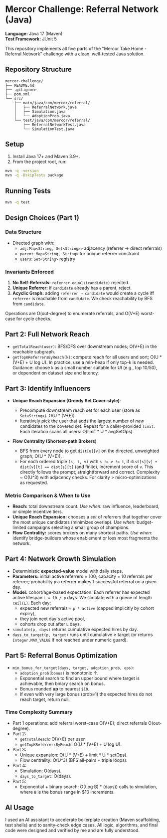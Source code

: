 
# Mercor Challenge: Referral Network (Java)

**Language:** Java 17 (Maven)  
**Test Framework:** JUnit 5

This repository implements all five parts of the "Mercor Take Home - Referral Network" challenge with a clean, well-tested Java solution.

## Repository Structure

```
mercor-challenge/
├── README.md
├── .gitignore
├── pom.xml
└── src/
    ├── main/java/com/mercor/referral/
    │   ├── ReferralNetwork.java
    │   ├── Simulation.java
    │   └── AdoptionProb.java
    └── test/java/com/mercor/referral/
        ├── ReferralNetworkTest.java
        └── SimulationTest.java
```

## Setup

1. Install Java 17+ and Maven 3.9+.
2. From the project root, run:

```bash
mvn -q -version
mvn -q -DskipTests package
```

## Running Tests

```bash
mvn -q test
```

## Design Choices (Part 1)

### Data Structure
- Directed graph with:
  - `adj`: `Map<String, Set<String>>` adjacency (referrer → direct referrals)
  - `parent`: `Map<String, String>` for unique referrer constraint
  - `users`: `Set<String>` registry

### Invariants Enforced
1. **No Self-Referrals:** `referrer.equals(candidate)` rejected.
2. **Unique Referrer:** if `candidate` already has a parent, reject.
3. **Acyclic Graph:** adding `referrer → candidate` would create a cycle iff `referrer` is reachable from `candidate`. We check reachability by BFS from `candidate`.

Operations are O(out-degree) to enumerate referrals, and O(V+E) worst-case for cycle checks.

## Part 2: Full Network Reach
- `getTotalReach(user)`: BFS/DFS over downstream nodes; O(V+E) in the reachable subgraph.
- `getTopKReferrersByReach(k)`: compute reach for all users and sort; O(U * (V+E) + U log U). In practice, use a min-heap if only top-k is needed. Guidance: choose `k` as a small number suitable for UI (e.g., top 10/50), or dependent on dataset size and latency.

## Part 3: Identify Influencers
- **Unique Reach Expansion (Greedy Set Cover-style)**:
  - Precompute downstream reach set for each user (store as `Set<String>`). O(U * (V+E)).
  - Iteratively pick the user that adds the largest number of *new* candidates to the covered set. Repeat for a caller-provided `limit`. Each iteration scans all users: O(limit * U * avgSetOps).

- **Flow Centrality (Shortest-path Brokers)**
  - BFS from every node to get `dist[u][v]` on the directed, unweighted graph; O(U * (V+E)).
  - For each ordered triple `(s, t, v)` with `s != v != t`, if `dist[s][v] + dist[v][t] == dist[s][t]` (and finite), increment score of `v`. This directly follows the prompt; straightforward and correct. Complexity ~ O(U^3) with adjacency checks. For clarity > micro-optimizations as requested.

### Metric Comparison & When to Use
- **Reach:** total downstream count. *Use when:* raw influence, leaderboard, or simple incentive tiers.
- **Unique Reach Expansion:** chooses a *set* of referrers that together cover the most unique candidates (minimizes overlap). *Use when:* budget-limited campaigns selecting a small group of champions.
- **Flow Centrality:** scores brokers on many shortest paths. *Use when:* identify bridge-builders whose enablement or loss most fragments the network.

## Part 4: Network Growth Simulation
- Deterministic **expected-value** model with daily steps.
- **Parameters:** initial active referrers = 100; capacity = 10 referrals per referrer; probability `p` a referrer makes 1 successful referral on a given day.
- **Model:** cohort/age-based expectation. Each referrer has expected active lifespan `L = 10 / p` days. We simulate with a queue of length `ceil(L)`. Each day:
  - expected new referrals = `p * active` (capped implicitly by cohort expiry),
  - they join next day's active pool,
  - cohorts drop out after `L` days.
- `simulate(p, days)` returns cumulative expected hires by day.
- `days_to_target(p, target)` runs until cumulative ≥ target (or returns `Integer.MAX_VALUE` if not reached under numeric guard).

## Part 5: Referral Bonus Optimization
- `min_bonus_for_target(days, target, adoption_prob, eps)`:
  - `adoption_prob(bonus)` is monotonic ↑.
  - Exponential search to find an upper bound where target is achievable, then binary search on bonus.
  - Bonus rounded **up** to nearest `$10`.
  - If even with very large bonus (prob≈1) the expected hires do not reach target, return null.

### Time Complexity Summary
- Part 1 operations: add referral worst-case O(V+E); direct referrals O(out-degree).
- Part 2:
  - `getTotalReach`: O(V+E) per user.
  - `getTopKReferrersByReach`: O(U * (V+E) + U log U).
- Part 3:
  - Unique expansion: O(U * (V+E) + limit * U * setOps).
  - Flow centrality: O(U^3) (BFS all-pairs + triple loops).
- Part 4:
  - Simulation: O(days).
  - `days_to_target`: O(days).
- Part 5:
  - Exponential + binary search: O((log B) * (days)) calls to simulation, where `B` is the bonus range in $10 increments.

## AI Usage
I used an AI assistant to accelerate boilerplate creation (Maven scaffolding, test shells) and to sanity-check edge cases. All logic, algorithms, and final code were designed and verified by me and are fully understood.
